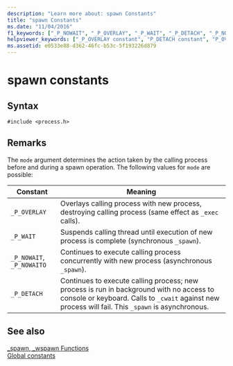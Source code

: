 ```yaml
---
description: "Learn more about: spawn Constants"
title: "spawn Constants"
ms.date: "11/04/2016"
f1_keywords: ["_P_NOWAIT", "_P_OVERLAY", "_P_WAIT", "_P_DETACH", "_P_NOWAITO"]
helpviewer_keywords: ["_P_OVERLAY constant", "P_DETACH constant", "P_OVERLAY constant", "P_NOWAIT constant", "_P_DETACH constant", "_P_NOWAIT constant", "_P_NOWAITO constant", "P_NOWAITO constant", "spawn constants", "P_WAIT constant", "_P_WAIT constant"]
ms.assetid: e0533e88-d362-46fc-b53c-5f193226d879
---
```

# spawn constants

## Syntax

```
#include <process.h>
```

## Remarks

The `mode` argument determines the action taken by the calling process before and during a spawn operation. The following values for `mode` are possible:

|Constant|Meaning|
|--------------|-------------|
|`_P_OVERLAY`|Overlays calling process with new process, destroying calling process (same effect as `_exec` calls).|
|`_P_WAIT`|Suspends calling thread until execution of new process is complete (synchronous `_spawn`).|
|`_P_NOWAIT`, `_P_NOWAITO`|Continues to execute calling process concurrently with new process (asynchronous `_spawn`).|
|`_P_DETACH`|Continues to execute calling process; new process is run in background with no access to console or keyboard. Calls to `_cwait` against new process will fail. This `_spawn` is asynchronous.|

## See also

[_spawn, _wspawn Functions](./spawn-wspawn-functions.md)\
[Global constants](./global-constants.md)
